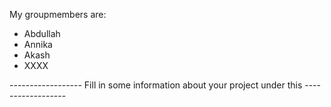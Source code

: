My groupmembers are:
- Abdullah
- Annika
- Akash
- XXXX


------------------ Fill in some information about your project under this ------------------
